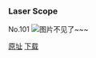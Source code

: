 ### Laser Scope
No.101
![图片不见了~~~](https://imgs.xkcd.com/comics/laser_scope.jpg)

[原址](https://xkcd.com//101) [下载](https://imgs.xkcd.com/comics/laser_scope.jpg)

